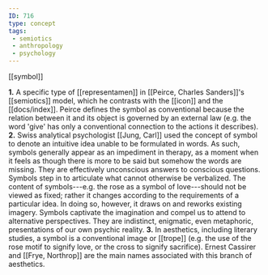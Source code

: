 ```yaml
---
ID: 716
type: concept
tags: 
 - semiotics
 - anthropology
 - psychology
---
```


[[symbol]]

 **1.** A specific
type of [[representamen]] in
[[Peirce, Charles Sanders]]'s
[[semiotics]] model, which he
contrasts with the [[icon]]
and the [[docs/index]]. Peirce
defines the symbol as conventional because the relation between it and
its object is governed by an external law (e.g. the word 'give' has only
a conventional connection to the actions it describes).
**2.** Swiss analytical psychologist [[Jung, Carl]] used the concept of
symbol to denote an intuitive idea unable to be formulated in words. As
such, symbols generally appear as an impediment in therapy, as a moment
when it feels as though there is more to be said but somehow the words
are missing. They are effectively unconscious answers to conscious
questions. Symbols step in to articulate what cannot otherwise be
verbalized. The content of symbols---e.g. the rose as a symbol of
love---should not be viewed as fixed; rather it changes according to the
requirements of a particular idea. In doing so, however, it draws on and
reworks existing imagery. Symbols captivate the imagination and compel
us to attend to alternative perspectives. They are indistinct,
enigmatic, even metaphoric, presentations of our own psychic reality.
**3.** In aesthetics, including literary studies, a symbol is a
conventional image or
[[trope]] (e.g. the use of
the rose motif to signify love, or the cross to signify sacrifice).
Ernest Cassirer and [[Frye, Northrop]] are the main names
associated with this branch of aesthetics.

